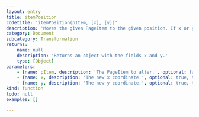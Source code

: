 ```yaml
---
layout: entry
title: itemPosition
codetitle: 'itemPosition(pItem, [x], [y])'
description: 'Moves the given PageItem to the given position. If x or y is not given as argument the current position is returned.'
category: Document
subcategory: Transformation
returns:
    name: null
    description: 'Returns an object with the fields x and y.'
    type: [Object]
parameters:
    - {name: pItem, description: 'The PageItem to alter.', optional: false, type: [PageItem]}
    - {name: x, description: 'The new x coordinate.', optional: true, type: [Number]}
    - {name: y, description: 'The new y coordinate.', optional: true, type: [Number]}
kind: function
todo: null
examples: []

---
```

